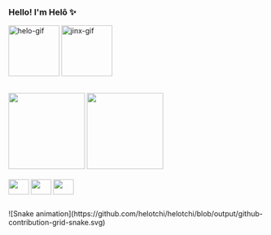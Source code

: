 ### Hello! I'm Helô :sparkles: 

<div style="display: inline-block">
  <img width="100" height="100" border="0" alt="helo-gif" src="https://i.picasion.com/pic91/3395a3250d26e20eb6ae8b3448c7d929.gif" />
  <img width="100" height="100" border="0" alt="jinx-gif" src="https://static.wikia.nocookie.net/dont-starve-game/images/7/70/Valentine%27s_Chester_RWP.gif" />
</div>

##

<div style="display: flex margin: auto">
  <img height="150px" src="https://github-readme-stats.vercel.app/api?username=helotchi&show_icons=true&theme=radical" />
  <img height="150px" src="https://github-readme-stats.vercel.app/api/top-langs/?username=helotchi&layout=compact&theme=radical&langs_count=4" />
</div>

<div style="display: inline-bloc"><br>
  <img align="center" height="30" width="40" src="https://cdn.jsdelivr.net/gh/devicons/devicon/icons/javascript/javascript-plain.svg" />
  <img align="center" height="30" width="40" src="https://cdn.jsdelivr.net/gh/devicons/devicon/icons/html5/html5-plain.svg" />
  <img align="center" height="30" width="40" src="https://cdn.jsdelivr.net/gh/devicons/devicon/icons/css3/css3-plain.svg" /> 
</div>

## 

<div>
   ![Snake animation](https://github.com/helotchi/helotchi/blob/output/github-contribution-grid-snake.svg)
</div>
